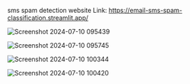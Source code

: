sms spam detection website Link: https://email-sms-spam-classification.streamlit.app/

![Screenshot 2024-07-10 095439](https://github.com/siddharthpelkhn/sms-spam-classification/assets/109087112/4bc218f5-d6a9-422f-9189-461260e6fb5b)

![Screenshot 2024-07-10 095745](https://github.com/siddharthpelkhn/sms-spam-classification/assets/109087112/abe5915e-86eb-47cf-8f2f-9d609fe19319)

![Screenshot 2024-07-10 100344](https://github.com/siddharthpelkhn/sms-spam-classification/assets/109087112/c25ffe0a-cc21-4709-b88a-d2fac271e967)

![Screenshot 2024-07-10 100420](https://github.com/siddharthpelkhn/sms-spam-classification/assets/109087112/53bb1e60-1f5f-41cc-bba2-fae4238eedff)


